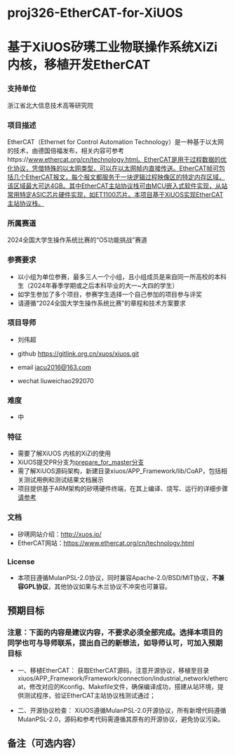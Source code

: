 # proj326-EtherCAT-for-XiUOS
# 基于XiUOS矽璓工业物联操作系统XiZi内核，移植开发EtherCAT

### 支持单位  
浙江省北大信息技术高等研究院

### 项目描述
EtherCAT（Ethernet for Control Automation Technology）是一种基于以太网的技术，由德国倍福发布，相关内容可参考https://www.ethercat.org/cn/technology.html。EtherCAT是用于过程数据的优化协议，凭借特殊的以太网类型，可以在以太网帧内直接传送。EtherCAT帧可包括几个EtherCAT报文，每个报文都服务于一块逻辑过程映像区的特定内存区域，该区域最大可达4GB。其中EtherCAT主站协议栈可由MCU嵌入式软件实现，从站常用特定ASIC芯片硬件实现，如ET1100芯片。本项目基于XiUOS实现EtherCAT主站协议栈。


### 所属赛道

2024全国大学生操作系统比赛的“OS功能挑战”赛道



### 参赛要求

- 以小组为单位参赛，最多三人一个小组，且小组成员是来自同一所高校的本科生（2024年春季学期或之后本科毕业的大一~大四的学生）
- 如学生参加了多个项目，参赛学生选择一个自己参加的项目参与评奖
- 请遵循“2024全国大学生操作系统比赛”的章程和技术方案要求



### 项目导师

* 刘伟超

* github https://gitlink.org.cn/xuos/xiuos.git
* email iacu2016@163.com
* wechat liuweichao292070



### 难度

* 中



### 特征

* 需要了解XiUOS 内核的XiZi的使用
* XiUOS提交PR分支为[prepare_for_master分支](https://www.gitlink.org.cn/xuos/xiuos/tree/prepare_for_master)
* 需了解XiUOS源码架构，新建目录xiuos/APP_Framework/lib/CoAP，包括相关测试用例和测试结果文档展示
* 项目提供基于ARM架构的矽璓硬件终端，在其上编译、烧写、运行的详细步骤[请参考](https://www.gitlink.org.cn/xuos/xiuos/tree/prepare_for_master/Ubiquitous%2FXiZi_IIoT%2Fboard%2Fedu-arm32)



### 文档

* 矽璓网站介绍：http://xuos.io/
* EtherCAT网站：https://www.ethercat.org/cn/technology.html



### License

* 本项目遵循MulanPSL-2.0协议，同时兼容Apache-2.0/BSD/MIT协议，**不兼容GPL协议**，其他协议如果与木兰协议不冲突也可兼容。



## 预期目标

### 注意：下面的内容是建议内容，不要求必须全部完成。选择本项目的同学也可与导师联系，提出自己的新想法，如导师认可，可加入预期目标

* 一、移植EtherCAT：
获取EtherCAT源码，注意开源协议，移植至目录xiuos/APP_Framework/Framework/connection/industrial_network/ethercat，修改对应的Kconfig、Makefile文件，确保编译成功，搭建从站环境，提供测试程序，验证EtherCAT主站协议栈测试通过；

* 二、开源协议检查：
XiUOS遵循MulanPSL-2.0开源协议，所有新增代码遵循MulanPSL-2.0，源码和参考代码需遵循其原有的开源协议，避免协议污染。

## 备注（可选内容）
